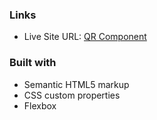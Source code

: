 ### Links

- Live Site URL: [QR Component](https://qr-code-component-sigma.vercel.app/)

### Built with

- Semantic HTML5 markup
- CSS custom properties
- Flexbox